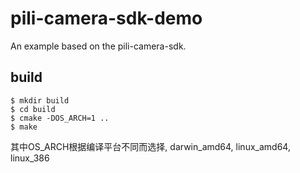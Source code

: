 # pili-camera-sdk-demo
An example based on the pili-camera-sdk.

## build

```
$ mkdir build
$ cd build
$ cmake -DOS_ARCH=1 ..
$ make
```

其中OS_ARCH根据编译平台不同而选择, darwin_amd64, linux_amd64, linux_386